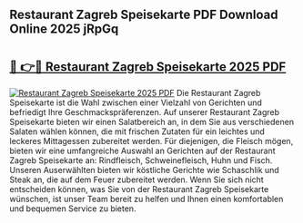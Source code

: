 ## Restaurant Zagreb Speisekarte PDF Download Online 2025 jRpGq

# <h2><a href="http://gcbnaw.nevu.top/?p=Restaurant+Zagreb+Speisekarte">🔗 👉🔴 Restaurant Zagreb Speisekarte 2025 PDF</a></h2>

[![Restaurant Zagreb Speisekarte 2025 PDF](https://i.imgur.com/dBaPXMq.png)](http://gcbnaw.nevu.top/?p=Restaurant+Zagreb+Speisekarte)
Die Restaurant Zagreb Speisekarte ist die Wahl zwischen einer Vielzahl von Gerichten und befriedigt Ihre Geschmackspräferenzen. Auf unserer Restaurant Zagreb Speisekarte bieten wir einen Salatbereich an, in dem Sie aus verschiedenen Salaten wählen können, die mit frischen Zutaten für ein leichtes und leckeres Mittagessen zubereitet werden. Für diejenigen, die Fleisch mögen, bieten wir eine umfangreiche Auswahl an Gerichten auf der Restaurant Zagreb Speisekarte an: Rindfleisch, Schweinefleisch, Huhn und Fisch. Unseren Auserwählten bieten wir köstliche Gerichte wie Schaschlik und Steak an, die auf dem Feuer zubereitet werden. Wenn Sie sich nicht entscheiden können, was Sie von der Restaurant Zagreb Speisekarte wünschen, ist unser Team bereit zu helfen und Ihnen einen komfortablen und bequemen Service zu bieten.
